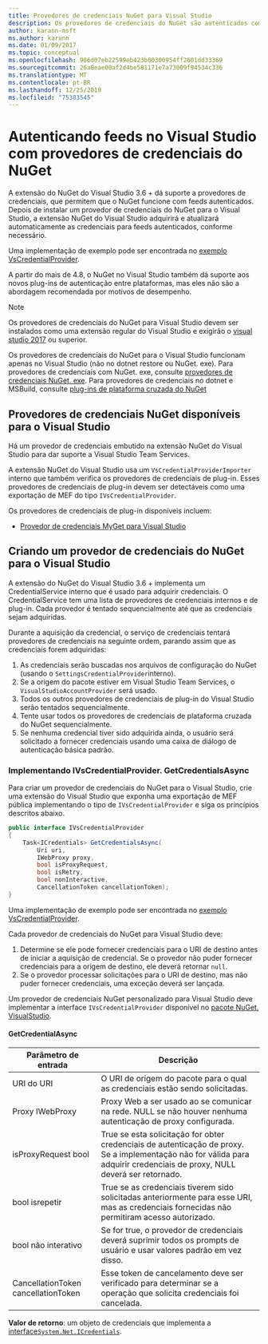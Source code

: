 ```yaml
---
title: Provedores de credenciais NuGet para Visual Studio
description: Os provedores de credenciais do NuGet são autenticados com feeds implementando a interface IVsCredentialProvider em uma extensão do Visual Studio.
author: karann-msft
ms.author: karann
ms.date: 01/09/2017
ms.topic: conceptual
ms.openlocfilehash: 906d07eb22599eb423b00300954ff2601dd33369
ms.sourcegitcommit: 26a8eae00af2d4be581171e7a73009f94534c336
ms.translationtype: MT
ms.contentlocale: pt-BR
ms.lasthandoff: 12/25/2019
ms.locfileid: "75383545"
---
```

# <a name="authenticating-feeds-in-visual-studio-with-nuget-credential-providers"></a>Autenticando feeds no Visual Studio com provedores de credenciais do NuGet

A extensão do NuGet do Visual Studio 3.6 + dá suporte a provedores de credenciais, que permitem que o NuGet funcione com feeds autenticados.
Depois de instalar um provedor de credenciais do NuGet para o Visual Studio, a extensão NuGet do Visual Studio adquirirá e atualizará automaticamente as credenciais para feeds autenticados, conforme necessário.

Uma implementação de exemplo pode ser encontrada no [exemplo VsCredentialProvider](https://github.com/NuGet/Samples/tree/master/VsCredentialProvider).

A partir do mais de 4.8, o NuGet no Visual Studio também dá suporte aos novos plug-ins de autenticação entre plataformas, mas eles não são a abordagem recomendada por motivos de desempenho.

> [!Note]
> Os provedores de credenciais do NuGet para Visual Studio devem ser instalados como uma extensão regular do Visual Studio e exigirão o [visual studio 2017](https://aka.ms/vs/15/release/vs_enterprise.exe) ou superior.
>
> Os provedores de credenciais do NuGet para o Visual Studio funcionam apenas no Visual Studio (não no dotnet restore ou NuGet. exe). Para provedores de credenciais com NuGet. exe, consulte [provedores de credenciais NuGet. exe](nuget-exe-Credential-providers.md).
> Para provedores de credenciais no dotnet e MSBuild, consulte [plug-ins de plataforma cruzada do NuGet](nuget-cross-platform-authentication-plugin.md)

## <a name="available-nuget-credential-providers-for-visual-studio"></a>Provedores de credenciais NuGet disponíveis para o Visual Studio

Há um provedor de credenciais embutido na extensão NuGet do Visual Studio para dar suporte a Visual Studio Team Services.

A extensão NuGet do Visual Studio usa um `VsCredentialProviderImporter` interno que também verifica os provedores de credenciais de plug-in. Esses provedores de credenciais de plug-in devem ser detectáveis como uma exportação de MEF do tipo `IVsCredentialProvider`.

Os provedores de credenciais de plug-in disponíveis incluem:

- [Provedor de credenciais MyGet para Visual Studio](http://docs.myget.org/docs/reference/credential-provider-for-visual-studio)

## <a name="creating-a-nuget-credential-provider-for-visual-studio"></a>Criando um provedor de credenciais do NuGet para o Visual Studio

A extensão do NuGet do Visual Studio 3.6 + implementa um CredentialService interno que é usado para adquirir credenciais. O CredentialService tem uma lista de provedores de credenciais internos e de plug-in. Cada provedor é tentado sequencialmente até que as credenciais sejam adquiridas.

Durante a aquisição da credencial, o serviço de credenciais tentará provedores de credenciais na seguinte ordem, parando assim que as credenciais forem adquiridas:

1. As credenciais serão buscadas nos arquivos de configuração do NuGet (usando o `SettingsCredentialProvider`interno).
1. Se a origem do pacote estiver em Visual Studio Team Services, o `VisualStudioAccountProvider` será usado.
1. Todos os outros provedores de credenciais de plug-in do Visual Studio serão tentados sequencialmente.
1. Tente usar todos os provedores de credenciais de plataforma cruzada do NuGet sequencialmente.
1. Se nenhuma credencial tiver sido adquirida ainda, o usuário será solicitado a fornecer credenciais usando uma caixa de diálogo de autenticação básica padrão.

### <a name="implementing-ivscredentialprovidergetcredentialsasync"></a>Implementando IVsCredentialProvider. GetCredentialsAsync

Para criar um provedor de credenciais do NuGet para o Visual Studio, crie uma extensão do Visual Studio que exponha uma exportação de MEF pública implementando o tipo de `IVsCredentialProvider` e siga os princípios descritos abaixo.

```cs
public interface IVsCredentialProvider
{
    Task<ICredentials> GetCredentialsAsync(
        Uri uri,
        IWebProxy proxy,
        bool isProxyRequest,
        bool isRetry,
        bool nonInteractive,
        CancellationToken cancellationToken);
}
```

Uma implementação de exemplo pode ser encontrada no [exemplo VsCredentialProvider](https://github.com/NuGet/Samples/tree/master/VsCredentialProvider).

Cada provedor de credenciais do NuGet para Visual Studio deve:

1. Determine se ele pode fornecer credenciais para o URI de destino antes de iniciar a aquisição de credencial. Se o provedor não puder fornecer credenciais para a origem de destino, ele deverá retornar `null`.
1. Se o provedor processar solicitações para o URI de destino, mas não puder fornecer credenciais, uma exceção deverá ser lançada.

Um provedor de credenciais NuGet personalizado para Visual Studio deve implementar a interface `IVsCredentialProvider` disponível no [pacote NuGet. VisualStudio](https://www.nuget.org/packages/NuGet.VisualStudio/).

#### <a name="getcredentialasync"></a>GetCredentialAsync

| Parâmetro de entrada |Descrição|
| ----------------|-----------|
| URI do URI | O URI de origem do pacote para o qual as credenciais estão sendo solicitadas.|
| Proxy IWebProxy | Proxy Web a ser usado ao se comunicar na rede. NULL se não houver nenhuma autenticação de proxy configurada. |
| isProxyRequest bool | True se esta solicitação for obter credenciais de autenticação de proxy. Se a implementação não for válida para adquirir credenciais de proxy, NULL deverá ser retornado. |
| bool isrepetir | True se as credenciais tiverem sido solicitadas anteriormente para esse URI, mas as credenciais fornecidas não permitiram acesso autorizado. |
| bool não interativo | Se for true, o provedor de credenciais deverá suprimir todos os prompts de usuário e usar valores padrão em vez disso. |
| CancellationToken cancellationToken | Esse token de cancelamento deve ser verificado para determinar se a operação que solicita credenciais foi cancelada. |

**Valor de retorno**: um objeto de credenciais que implementa a [interface`System.Net.ICredentials`](/dotnet/api/system.net.icredentials?view=netstandard-2.0).
